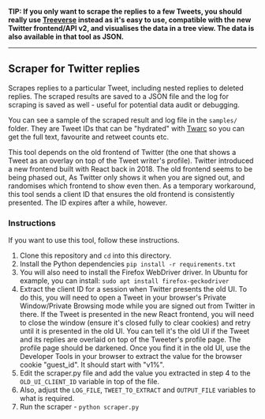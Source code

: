 **TIP: If you only want to scrape the replies to a few Tweets, you should really use [Treeverse](https://treeverse.app/) instead as it's easy to use, compatible with the new Twitter frontend/API v2, and visualises the data in a tree view. The data is also available in that tool as JSON.**

----

## Scraper for Twitter replies
Scrapes replies to a particular Tweet, including nested replies to deleted replies. The scraped results are saved to a JSON file and the log for scraping is saved as well - useful for potential data audit or debugging. 

You can see a sample of the scraped result and log file in the `samples/` folder. They are Tweet IDs that can be "hydrated" with [Twarc](https://github.com/DocNow/twarc) so you can get the full text, favourite and retweet counts etc.

This tool depends on the old frontend of Twitter (the one that shows a Tweet as an overlay on top of the Tweet writer's profile). Twitter introduced a new frontend built with React back in 2018. The old frontend seems to be being phased out, As Twitter only shows it when you are signed out, and randomises which frontend to show even then. As a temporary workaround, this tool sends a client ID that ensures the old frontend is consistently presented. The ID expires after a while, however.

### Instructions
If you want to use this tool, follow these instructions.

1. Clone this repository and `cd` into this directory.
2. Install the Python dependencies
```pip install -r requirements.txt```
3. You will also need to install the Firefox WebDriver driver. In Ubuntu for example, you can install:
```sudo apt install firefox-geckodriver```
4. Extract the client ID for a session when Twitter presents the old UI. To do this, you will need to open a Tweet in your browser's Private Window/Private Browsing mode while you are signed out from Twitter in there. If the Tweet is presented in the new React frontend, you will need to close the window (ensure it's closed fully to clear cookies) and retry until it is presented in the old UI. You can tell it's the old UI if the Tweet and its replies are overlaid on top of the Tweeter's profile page. The profile page should be darkened. Once you find it in the old UI, use the Developer Tools in your browser to extract the value for the browser cookie "guest_id". It should start with "v1%".
5. Edit the scraper.py file and add the value you extracted in step 4 to the `OLD_UI_CLIENT_ID` variable in top of the file.
6. Also, adjust the `LOG_FILE`, `TWEET_TO_EXTRACT` and `OUTPUT_FILE` variables to what is required.
7. Run the scraper - `python scraper.py`
